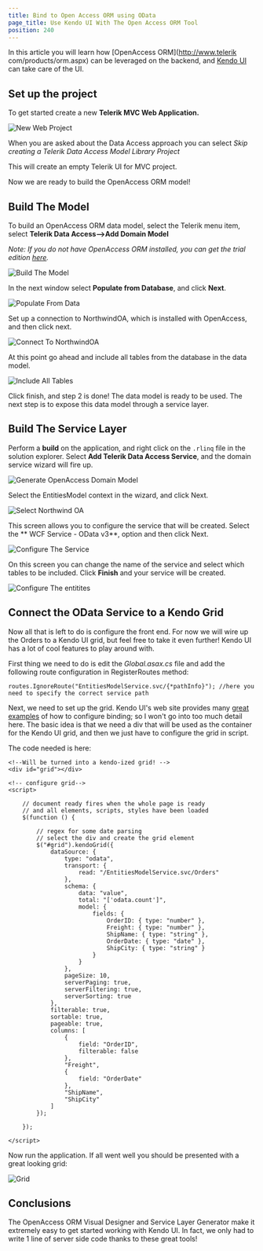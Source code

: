 ```yaml
---
title: Bind to Open Access ORM using OData
page_title: Use Kendo UI With The Open Access ORM Tool
position: 240
---
```


In this article you will learn how [OpenAccess ORM](http://www.telerik com/products/orm.aspx) can be leveraged on the backend, and [Kendo UI](http://www.telerik.com/kendo-ui) can take care of the UI.

## Set up the project

To get started create a new **Telerik MVC Web Application.**

![New Web Project](/images/oa1.png)

When you are asked about the Data Access approach you can select *Skip creating a Telerik Data Access Model Library Project*

This will create an empty Telerik UI for MVC project.

Now we are ready to build the OpenAccess ORM model!

## Build The Model

To build an OpenAccess ORM data model, select the Telerik menu item, select **Telerik Data Access-->Add Domain Model**

*Note: If you do not have OpenAccess ORM installed, you can get the trial
edition [here](http://www.telerik.com/download-trial-file.aspx?pid=638).*

![Build The Model](/images/oa3.png)

In the next window select **Populate from Database**, and click **Next**.

![Populate From Data](/images/oa4.png)

Set up a connection to NorthwindOA, which is installed with OpenAccess, and
then click next.

![Connect To NorthwindOA](/images/oa5.png)

At this point go ahead and include all tables from the database in the data
model.

![Include All Tables](/images/oa6.png)

Click finish, and step 2 is done!  The data model is ready to be used.  The
next step is to expose this data model through a service layer.

## Build The Service Layer

Perform a **build** on the application, and right click on the `.rlinq` file in the
solution explorer. Select **Add Telerik Data Access Service**, and the domain service wizard will fire up.

![Generate OpenAccess Domain Model](/images/oa7.png)

Select the EntitiesModel context in the wizard, and click Next.

![Select Northwind OA](/images/oa9.png)

This screen allows you to configure the service that will be created.  Select the ** WCF Service - OData v3**, option and then click Next.

![Configure The Service](/images/oa10.png)

On this screen you can change the name of the service and select which tables to be included. Click **Finish** and your service will be created.

![Configure The entitites](/images/oa11.png)

## Connect the OData Service to a Kendo Grid

Now all that is left to do is configure the front end.  For now we will wire up the Orders to a Kendo UI grid, but feel free to take it even further! Kendo UI has a lot of cool features to play around with.

First thing we need to do is edit the *Global.asax.cs* file and add the following route configuration in RegisterRoutes method:

    routes.IgnoreRoute("EntitiesModelService.svc/{*pathInfo}"); //here you need to specify the correct service path

Next, we need to set up the grid.  Kendo UI's web site provides many [great examples](http://demos.telerik.com/kendo-ui/web/grid/index.html) of how to configure binding; so I won't go into too much detail here.  The basic idea is that we need a div that will be used as the container for the Kendo UI grid, and then we just have to configure the grid in script.

The code needed is here:

    <!--Will be turned into a kendo-ized grid! -->
    <div id="grid"></div>

    <!-- configure grid-->
    <script>

        // document ready fires when the whole page is ready
        // and all elements, scripts, styles have been loaded
        $(function () {

            // regex for some date parsing
            // select the div and create the grid element
            $("#grid").kendoGrid({
                dataSource: {
                    type: "odata",
                    transport: {
                        read: "/EntitiesModelService.svc/Orders"
                    },
                    schema: {
                        data: "value",
                        total: "['odata.count']",
                        model: {
                            fields: {
                                OrderID: { type: "number" },
                                Freight: { type: "number" },
                                ShipName: { type: "string" },
                                OrderDate: { type: "date" },
                                ShipCity: { type: "string" }
                            }
                        }
                    },
                    pageSize: 10,
                    serverPaging: true,
                    serverFiltering: true,
                    serverSorting: true
                },
                filterable: true,
                sortable: true,
                pageable: true,
                columns: [
                    {
                        field: "OrderID",
                        filterable: false
                    },
                    "Freight",
                    {
                        field: "OrderDate"
                    },
                    "ShipName",
                    "ShipCity"
                ]
            });

        });

    </script>

Now run the application. If all went well you should be presented with a great looking grid:

![Grid](/images/oa12.png)

## Conclusions

The OpenAccess ORM Visual Designer and Service Layer Generator make it extremely easy to get started working with Kendo UI.  In fact, we only had to write 1 line of server side code thanks to these great tools!
